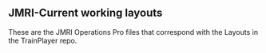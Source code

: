 ## JMRI-Current working layouts
These are the JMRI Operations Pro files that correspond with the Layouts in the TrainPlayer repo.  

